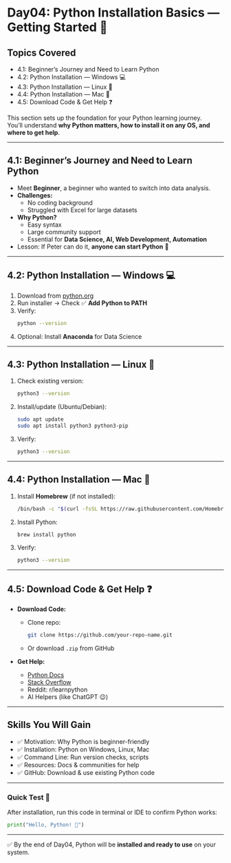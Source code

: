 # Day04: Python Installation Basics — Getting Started 🐍

## Topics Covered
- 4.1: Beginner’s Journey and Need to Learn Python
- 4.2: Python Installation — Windows 💻
- 4.3: Python Installation — Linux 🐧
- 4.4: Python Installation — Mac 🍏
- 4.5: Download Code & Get Help ❓
  

This section sets up the foundation for your Python learning journey.  
You’ll understand **why Python matters, how to install it on any OS, and where to get help**.  

---

## 4.1: Beginner’s Journey and Need to Learn Python  
- Meet **Beginner**, a beginner who wanted to switch into data analysis.  
- **Challenges:**  
  - No coding background  
  - Struggled with Excel for large datasets  
- **Why Python?**  
  - Easy syntax  
  - Large community support  
  - Essential for **Data Science, AI, Web Development, Automation**  
- Lesson: If Peter can do it, **anyone can start Python** 🚀  

---

## 4.2: Python Installation — Windows 💻  
1. Download from [python.org](https://www.python.org/downloads/)  
2. Run installer → Check ✅ **Add Python to PATH**  
3. Verify:  
   ```bash
   python --version


4. Optional: Install **Anaconda** for Data Science

---

## 4.3: Python Installation — Linux 🐧

1. Check existing version:

   ```bash
   python3 --version
   ```
2. Install/update (Ubuntu/Debian):

   ```bash
   sudo apt update
   sudo apt install python3 python3-pip
   ```
3. Verify:

   ```bash
   python3 --version
   ```

---

## 4.4: Python Installation — Mac 🍏

1. Install **Homebrew** (if not installed):

   ```bash
   /bin/bash -c "$(curl -fsSL https://raw.githubusercontent.com/Homebrew/install/HEAD/install.sh)"
   ```
2. Install Python:

   ```bash
   brew install python
   ```
3. Verify:

   ```bash
   python3 --version
   ```

---

## 4.5: Download Code & Get Help ❓

* **Download Code:**

  * Clone repo:

    ```bash
    git clone https://github.com/your-repo-name.git
    ```
  * Or download `.zip` from GitHub

* **Get Help:**

  * [Python Docs](https://docs.python.org/3/)
  * [Stack Overflow](https://stackoverflow.com/)
  * Reddit: r/learnpython
  * AI Helpers (like ChatGPT 😉)

---

## Skills You Will Gain

* ✅ Motivation: Why Python is beginner-friendly
* ✅ Installation: Python on Windows, Linux, Mac
* ✅ Command Line: Run version checks, scripts
* ✅ Resources: Docs & communities for help
* ✅ GitHub: Download & use existing Python code

---

### Quick Test 🚀

After installation, run this code in terminal or IDE to confirm Python works:

```python
print("Hello, Python! 🎉")
```

---

✅ By the end of Day04, Python will be **installed and ready to use** on your system.

